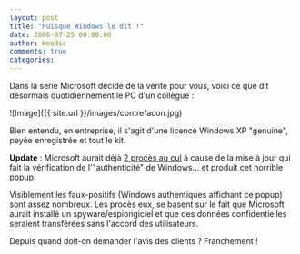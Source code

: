 ```yaml
---
layout: post
title: "Puisque Windows le dit !"
date: 2006-07-25 00:00:00
author: Hoedic
comments: true
categories: 
---
```



Dans la série Microsoft décide de la vérité pour vous, voici ce que dit désormais quotidiennement le PC d'un collègue :

![Image]({{ site.url }}/images/contrefacon.jpg)


Bien entendu, en entreprise, il s'agit d'une licence Windows XP "genuine", payée enregistrée et tout le kit.

**Update** : Microsoft aurait déjà [2 procès au cul](http://technaute.lapresseaffaires.com/nouvelles/texte_complet.php?id=81,12399,0,072006,1285316.html&ref=nouvelles) à cause de la mise à jour qui fait la vérification de l'"authenticité" de Windows... et produit cet horrible popup.

Visiblement les faux-positifs (Windows authentiques affichant ce popup) sont assez nombreux. Les procès eux, se basent sur le fait que Microsoft aurait installé un spyware/espiongiciel et que des données confidentielles seraient transférées sans  l'accord des utilisateurs.

Depuis quand doit-on demander l'avis des clients ? Franchement ! 